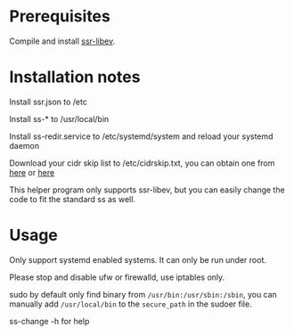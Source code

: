 Prerequisites
==

Compile and install [ssr-libev](https://github.com/shadowsocksr-backup/shadowsocksr-libev).

Installation notes
==

Install ssr.json to /etc

Install ss-\* to /usr/local/bin

Install ss-redir.service to /etc/systemd/system and reload your systemd daemon

Download your cidr skip list to /etc/cidrskip.txt, you can obtain one from
[here](https://www.countryipblocks.net/country_selection.php) or
[here](http://www.ipdeny.com/ipblocks/)

This helper program only supports ssr-libev, but you can easily change the code
to fit the standard ss as well.

Usage
==

Only support systemd enabled systems. It can only be run under root.

Please stop and disable ufw or firewalld, use iptables only.

sudo by default only find binary from `/usr/bin:/usr/sbin:/sbin`, you can
manually add `/usr/local/bin` to the `secure_path` in the sudoer file.

ss-change -h for help
